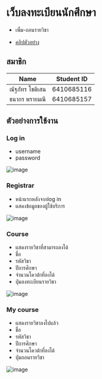 # เว็บลงทะเบียนนักศึกษา

* เพื่ม-ถอนรายวิชา

* [คลิปตัวอย่าง](https://tuipied-my.sharepoint.com/:v:/g/personal/thanakorn_pra_dome_tu_ac_th/ETdg5AtSSPpIuhxF2ild7ckBA5IgrIEqV2MjsMJIr9sV3g?e=wRR2gA)

## สมาชิก

|          Name         |  Student ID  |
 |-----------------------|--------------|
 |     ณัฐภัทร โชติเสน     |  6410685116  |
 |     ธนากร พรายมณี     |  6410685157  |

## ตัวอย่างการใช้งาน

### Log in

* username
* password

![image](https://i.imgur.com/cU8Vk0P.png)

### Registrar

* หน้าแรกหลังจากlog in
* แสดงข้อมูลของผู้ใช้บริการ

![image](https://i.imgur.com/V4bbYVk.png)

### Course

* แสดงรายวิชาที่สามารถลงได้
* ชื่อ
* รหัสวิชา
* ปีการศึกษา
* จำนวนโควต้าที่ลงได้
* ปุ่มลงทะเบียนรายวิชา

![image](https://i.imgur.com/kvgXEdD.png)

### My course

* แสดงรายวิชาลงไปแล้ว
* ชื่อ
* รหัสวิชา
* ปีการศึกษา
* จำนวนโควต้าที่ลงได้
* ปุ่มถอนรายวิชา

![image](https://i.imgur.com/zIMflEl.png)


